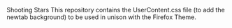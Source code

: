 Shooting Stars
This repository contains the UserContent.css file (to add the newtab background) to be used in unison with the Firefox Theme.
